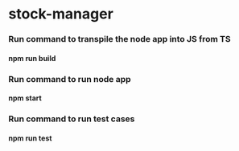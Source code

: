 # stock-manager
### Run command to transpile the node app into JS from TS

#### npm run build

### Run command to run node app

#### npm start

### Run command to run test cases

#### npm run test
